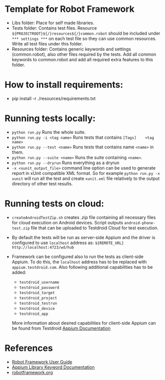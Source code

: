 # Template for Robot Framework

- Libs folder: Place for self made libraries.
- Tests folder: Contains test files. Resource ``${PROJECTROOT}${/}resources${/}common.robot`` should be included under ``*** settings ***`` on each test file so they can use common resources. Write all test files under this folder.
- Resources folder: Contains generic keywords and settings (common.robot), also other files required by the tests. Add all common keywords to common.robot and add all required extra features to this folder.


# How to install requirements:
- pip install -r ./resources/requirements.txt

# Running tests locally:
- ``python run.py``                  Runs the whole suite.
- ``python run.py -i <tag name>``    Runs tests that contains ``[Tags]    <tag name>``
- ``python run.py --test <name>``    Runs tests that contains name ``<name>`` in them.
- ``python run.py --suite <name>``   Runs the suite containing ``<name>``.
- ``python run.py --dryrun``         Runs everything as a dryrun
- ``-x <xunit_output_file>`` command line option can be used to generate report in xUnit compatible XML format. So for example ``python run.py -x xunit`` will run all the test and create ``xunit.xml`` file relatively to the output directory of other test results.

# Running tests on cloud:
- ``createAndroidTestZip.sh`` creates .zip file containing all necessary files for cloud execution on Android devices. Script outputs ``android-phone-test.zip`` file that can be uploaded to Testdroid Cloud for test execution.
- By default the tests will be run as server-side Appium and the driver is configured to use ``localhost`` address as: ``${REMOTE_URL}    http://localhost:4723/wd/hub``
- Framework can be configured also to run the tests as client-side Appium. To do this, the ``localhost`` address has to be replaced with ``appium.testdroid.com``. Also following additional capabilities has to be added:
	- ``testdroid_username``
	- ``testdroid_password``
	- ``testdroid_target``
	- ``testdroid_project``
	- ``testdroid_testrun``
	- ``testdroid_device``
	- ``testdroid_app``

	More information about desired capabilities for client-side Appium can be found from Testdroid [Appium Documentation](http://help.testdroid.com/customer/portal/articles/1507074-testdroid_-desired-capabilities)

# References
- [Robot Framework User Guide](http://robotframework.org/robotframework/latest/RobotFrameworkUserGuide.html)
- [Appium Library Keyword Documentation](http://jollychang.github.io/robotframework-appiumlibrary/doc/AppiumLibrary.html)
- [robotframework.org](http://robotframework.org/)